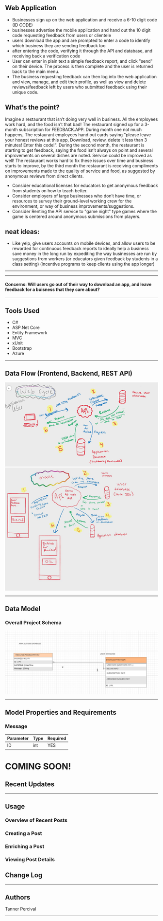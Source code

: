 ## Web Application
- Businesses sign up on the web application and receive a 6-10 digit code (ID CODE)
- businesses advertise the mobile application and hand out the 10 digit code requesting feedback from users or clientele
- users download the app and are prompted to enter a code to identify which business they are sending feedback too
- after entering the code, verifying it through the API and database, and receiving back a verification code
- User can enter in plain text a simple feedback report, and click "send" on their device. The process is then complete and the user is returned back to the main menu.
- The business requesting feedback can then log into the web application and view, manage, and edit their profile, as well as view and delete reviews/feedback left by users who submitted feedback using their unique code.


## What’s the point?
Imagine a restaurant that isn’t doing very well in business. All the employees work hard, and the food isn't that bad! The restaurant signed up for a 3-month subscription for FEEDBACK.APP. During month one not much happens, The restaurant employees hand out cards saying "please leave your honest reviews at this app, Download, review, delete it less than 3 minutes! Enter this code!". During the second month, the restaurant is starting to get feedback, saying the food isn’t always on point and several improvements on several dishes are noted. Service could be improved as well! The restaurant works hard to fix these issues over time and business starts to improve, by the third month the restaurant is receiving compliments on improvements made to the quality of service and food, as suggested by anonymous reviews from direct clients.

- Consider educational licenses for educators to get anonymous feedback from students on how to teach better.
- Consider employers of large businesses who don’t have time, or resources to survey their ground-level working crew for the environment, or way of business improvements/suggestions. 
- Consider Renting the API service to "game night" type games where the game is centered around anonymous submissions from players.

## neat ideas:
- Like yelp, give users accounts on mobile devices, and allow users to be rewarded for continuous feedback reports to ideally help a business save money in the long run by expediting the way businesses are run by suggestions from workers (or educators given feedback by students in a class setting) (incentive programs to keep clients using the app longer)

---------------------------------


---------------------------------
#### Concerns: Will users go out of their way to download an app, and leave feedback for a buisness that they care about?
---------------------------------
## Tools Used


- C#
- ASP.Net Core
- Entity Framework
- MVC
- xUnit
- Bootstrap
- Azure



---------------------------
## Data Flow (Frontend, Backend, REST API)
![Web flow](web.JPG)
![Mobile flow](mob.JPG)



---------------------------
## Data Model

### Overall Project Schema
![Design](ERD-Feedback.JPG)



---------------------------
## Model Properties and Requirements

### Message

| Parameter | Type | Required |
| --- | --- | --- |
| ID  | int | YES |


# COMING SOON!
## Recent Updates
---------------------------------
## Usage
### Overview of Recent Posts
### Creating a Post
### Enriching a Post
### Viewing Post Details
## Change Log



------------------------------

## Authors
Tanner Percival

------------------------------

